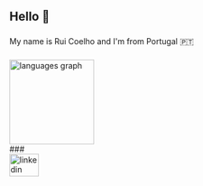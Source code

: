 <h2 align="left">Hello 👋</h2>

###

<p align="left">My name is Rui Coelho and I'm from Portugal 🇵🇹</p>

###

<div align="left">
  <img src="https://github-readme-stats.vercel.app/api/top-langs?username=ruipmc&locale=en&hide_title=false&layout=compact&card_width=320&langs_count=5&theme=merko&hide_border=false&order=2" height="150" alt="languages graph" /> <br>
###

<div align="left">
  <img src="https://raw.githubusercontent.com/maurodesouza/profile-readme-generator/master/src/assets/icons/social/linkedin/default.svg" width="52" height="40" alt="linkedin logo"  />
</div>
